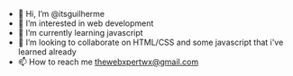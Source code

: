 - 👋 Hi, I’m @itsguilherme
- 👀 I’m interested in web development
- 🌱 I’m currently learning javascript
- 💞️ I’m looking to collaborate on HTML/CSS and some javascript that i've learned already
- 📫 How to reach me thewebxpertwx@gmail.com

<!---
itsguilherme/itsguilherme is a ✨ special ✨ repository because its `README.md` (this file) appears on your GitHub profile.
You can click the Preview link to take a look at your changes.
--->
